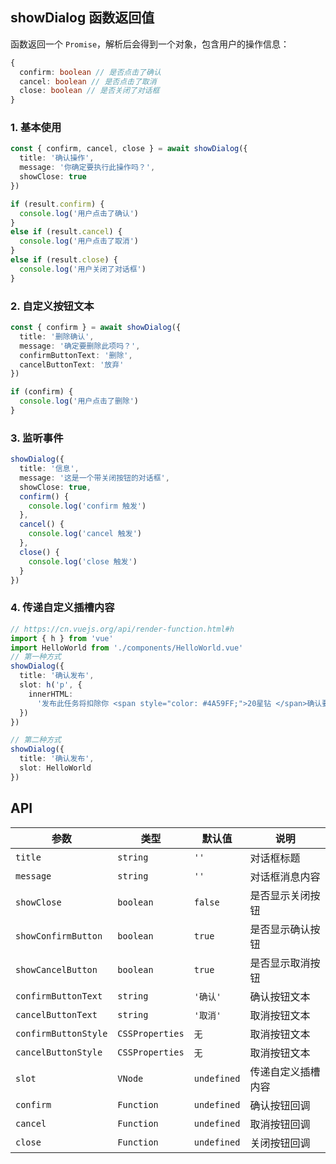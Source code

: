## showDialog 函数返回值

函数返回一个 `Promise`，解析后会得到一个对象，包含用户的操作信息：

```ts
{
  confirm: boolean // 是否点击了确认
  cancel: boolean // 是否点击了取消
  close: boolean // 是否关闭了对话框
}
```

### 1. 基本使用

```ts
const { confirm, cancel, close } = await showDialog({
  title: '确认操作',
  message: '你确定要执行此操作吗？',
  showClose: true
})

if (result.confirm) {
  console.log('用户点击了确认')
}
else if (result.cancel) {
  console.log('用户点击了取消')
}
else if (result.close) {
  console.log('用户关闭了对话框')
}
```

### 2. 自定义按钮文本

```ts
const { confirm } = await showDialog({
  title: '删除确认',
  message: '确定要删除此项吗？',
  confirmButtonText: '删除',
  cancelButtonText: '放弃'
})

if (confirm) {
  console.log('用户点击了删除')
}
```

### 3. 监听事件

```ts
showDialog({
  title: '信息',
  message: '这是一个带关闭按钮的对话框',
  showClose: true,
  confirm() {
    console.log('confirm 触发')
  },
  cancel() {
    console.log('cancel 触发')
  },
  close() {
    console.log('close 触发')
  }
})
```

### 4. 传递自定义插槽内容

```ts
// https://cn.vuejs.org/api/render-function.html#h
import { h } from 'vue'
import HelloWorld from './components/HelloWorld.vue'
// 第一种方式
showDialog({
  title: '确认发布',
  slot: h('p', {
    innerHTML:
      '发布此任务将扣除你 <span style="color: #4A59FF;">20星钻 </span>确认要发布吗？'
  })
})

// 第二种方式
showDialog({
  title: '确认发布',
  slot: HelloWorld
})
```

## API

| 参数                 | 类型            | 默认值      | 说明               |
| -------------------- | --------------- | ----------- | ------------------ |
| `title`              | `string`        | `''`        | 对话框标题         |
| `message`            | `string`        | `''`        | 对话框消息内容     |
| `showClose`          | `boolean`       | `false`     | 是否显示关闭按钮   |
| `showConfirmButton`  | `boolean`       | `true`      | 是否显示确认按钮   |
| `showCancelButton`   | `boolean`       | `true`      | 是否显示取消按钮   |
| `confirmButtonText`  | `string`        | `'确认'`    | 确认按钮文本       |
| `cancelButtonText`   | `string`        | `'取消'`    | 取消按钮文本       |
| `confirmButtonStyle` | `CSSProperties` | `无`        | 取消按钮文本       |
| `cancelButtonStyle`  | `CSSProperties` | `无`        | 取消按钮文本       |
| `slot`               | `VNode`         | `undefined` | 传递自定义插槽内容 |
| `confirm`            | `Function`      | `undefined` | 确认按钮回调       |
| `cancel`             | `Function`      | `undefined` | 取消按钮回调       |
| `close`              | `Function`      | `undefined` | 关闭按钮回调       |
